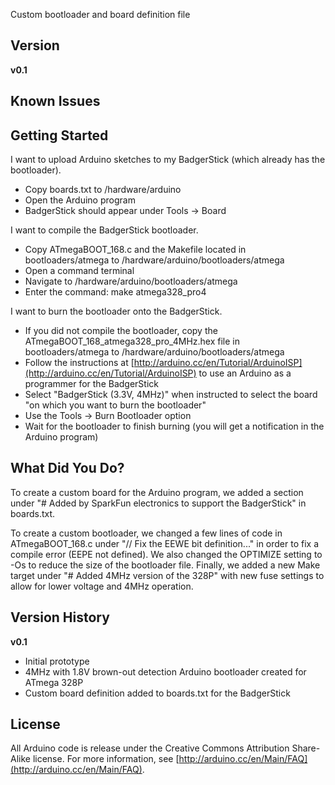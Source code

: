 Custom bootloader and board definition file

Version
-------

**v0.1**

Known Issues
------------

Getting Started
---------------

I want to upload Arduino sketches to my BadgerStick (which already has the bootloader).

* Copy boards.txt to <Arduino folder>/hardware/arduino
* Open the Arduino program
* BadgerStick should appear under Tools -> Board

I want to compile the BadgerStick bootloader.

* Copy ATmegaBOOT_168.c and the Makefile located in bootloaders/atmega to <Arduino folder>/hardware/arduino/bootloaders/atmega
* Open a command terminal
* Navigate to <Arduino folder>/hardware/arduino/bootloaders/atmega
* Enter the command: make atmega328_pro4

I want to burn the bootloader onto the BadgerStick.

* If you did not compile the bootloader, copy the ATmegaBOOT_168_atmega328_pro_4MHz.hex file in bootloaders/atmega to <Arduino folder>/hardware/arduino/bootloaders/atmega
* Follow the instructions at [http://arduino.cc/en/Tutorial/ArduinoISP](http://arduino.cc/en/Tutorial/ArduinoISP) to use an Arduino as a programmer for the BadgerStick
* Select "BadgerStick (3.3V, 4MHz)" when instructed to select the board "on which you want to burn the bootloader"
* Use the Tools -> Burn Bootloader option
* Wait for the bootloader to finish burning (you will get a notification in the Arduino program)

What Did You Do?
----------------

To create a custom board for the Arduino program, we added a section under "# Added by SparkFun electronics to support the BadgerStick" in boards.txt.

To create a custom bootloader, we changed a few lines of code in ATmegaBOOT_168.c under "// Fix the EEWE bit definition..." in order to fix a compile error (EEPE not defined). We also changed the OPTIMIZE setting to -Os to reduce the size of the bootloader file. Finally, we added a new Make target under "# Added 4MHz version of the 328P" with new fuse settings to allow for lower voltage and 4MHz operation.

Version History
---------------

**v0.1**

* Initial prototype
* 4MHz with 1.8V brown-out detection Arduino bootloader created for ATmega 328P
* Custom board definition added to boards.txt for the BadgerStick

License
-------

All Arduino code is release under the Creative Commons Attribution Share-Alike license. For more information, see [http://arduino.cc/en/Main/FAQ](http://arduino.cc/en/Main/FAQ).